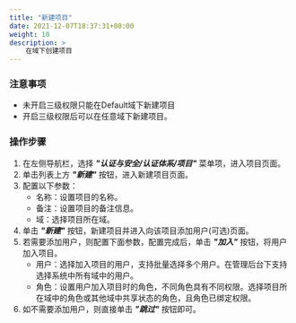 ```yaml
---
title: "新建项目"
date: 2021-12-07T18:37:31+08:00
weight: 10
description: >
    在域下创建项目
---
```


### 注意事项

- 未开启三级权限只能在Default域下新建项目
- 开启三级权限后可以在任意域下新建项目。

### 操作步骤

1. 在左侧导航栏，选择 **_"认证与安全/认证体系/项目"_** 菜单项，进入项目页面。
2. 单击列表上方 **_"新建"_** 按钮，进入新建项目页面。
2. 配置以下参数：
    - 名称：设置项目的名称。
    - 备注：设置项目的备注信息。
    - 域：选择项目所在域。
3. 单击 **_"新建"_** 按钮，新建项目并进入向该项目添加用户(可选)页面。
4. 若需要添加用户，则配置下面参数，配置完成后，单击 **_"加入"_** 按钮，将用户加入项目。
    - 用户：选择加入项目的用户，支持批量选择多个用户。在管理后台下支持选择系统中所有域中的用户。
    - 角色：设置用户加入项目时的角色，不同角色具有不同权限。选择项目所在域中的角色或其他域中共享状态的角色，且角色已绑定权限。
5. 如不需要添加用户，则直接单击 **_"跳过"_** 按钮即可。